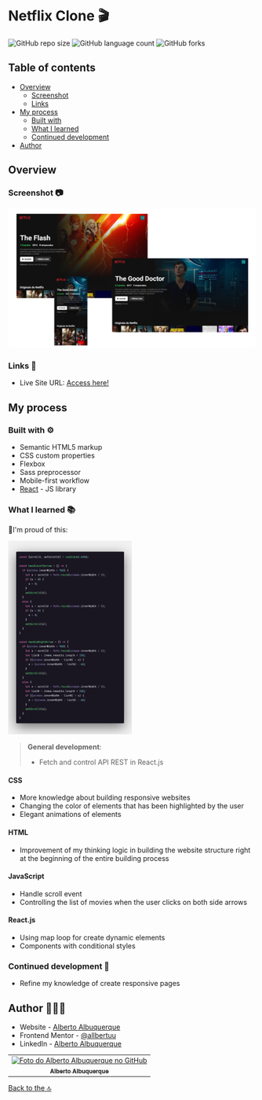 # Netflix Clone 🎬

![GitHub repo size](https://img.shields.io/github/repo-size/allbertuu/netflixclone?style=for-the-badge)
![GitHub language count](https://img.shields.io/github/languages/count/allbertuu/netflixclone?style=for-the-badge)
![GitHub forks](https://img.shields.io/github/forks/allbertuu/netflixclone?style=for-the-badge)
<!-- ![Bitbucket open issues](https://img.shields.io/bitbucket/issues/allbertuu/netflixclone?style=for-the-badge) -->
<!-- ![Bitbucket open pull requests](https://img.shields.io/bitbucket/pr-raw/allbertuu/netflixclone?style=for-the-badge) -->

## Table of contents

- [Overview](#overview)
  - [Screenshot](#screenshot-)
  - [Links](#links-)
- [My process](#my-process)
  - [Built with](#built-with-)
  - [What I learned](#what-i-learned-)
  - [Continued development](#continued-development-)
- [Author](#author-%EF%B8%8F)

## Overview

### Screenshot 📷

![Main image of website](./screenshots/banner.png)

### Links 🚀

- Live Site URL: [Access here!](http://netflixclone-allbertuu.vercel.app/)

## My process 

### Built with ⚙

- Semantic HTML5 markup
- CSS custom properties
- Flexbox
- Sass preprocessor
- Mobile-first workflow <!-- - MUI React icons lib --> <!-- - [ScrollReveal](https://scrollrevealjs.org/) - JS library -->
- [React](https://reactjs.org/) - JS library

### What I learned 📚

🎉I'm proud of this:  
<!-- ![Function of side arrows](./screenshots/proudOfThis.png) -->
<img src='./screenshots/proudOfThis.png' style='width: 50%;'>

> **General development**: 
>- Fetch and control API REST in React.js

#### CSS
- More knowledge about building responsive websites
- Changing the color of elements that has been highlighted by the user
- Elegant animations of elements
#### HTML
- Improvement of my thinking logic in building the website structure right at the beginning of the entire building process  
#### JavaScript
- Handle scroll event
- Controlling the list of movies when the user clicks on both side arrows
#### React.js
- Using map loop for create dynamic elements
- Components with conditional styles

### Continued development 🎯

- Refine my knowledge of create responsive pages

## Author 🙎🏻‍♂️

- Website - [Alberto Albuquerque](https://portfolio-allbertuu.vercel.app/)
- Frontend Mentor - [@allbertuu](https://www.frontendmentor.io/profile/allbertuu)
- LinkedIn - [Alberto Albuquerque](https://www.linkedin.com/in/albertov-albuquerque/)

<table>
  <tr>
    <td align="center">
      <a href="https://www.github.com/allbertuu">
        <img src="https://avatars.githubusercontent.com/u/89992304?v=4" width="100px;" alt="Foto do Alberto Albuquerque no GitHub"/><br>
        <sub>
          <b>Alberto Albuquerque</b>
        </sub>
      </a>
    </td>
  </tr>
</table>

[Back to the 🔝](#netflix-clone-)<br>

